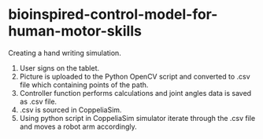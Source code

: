 # bioinspired-control-model-for-human-motor-skills

Creating a hand writing simulation.<br /> 
1. User signs on the tablet.<br />
2. Picture is uploaded to the Python OpenCV script and converted to .csv file which containing points of the path.<br />
3. Controller function performs calculations and joint angles data is saved as .csv file.
4. .csv is sourced in CoppeliaSim.<br />
5. Using python script in CoppeliaSim simulator iterate through the .csv file and moves a robot arm accordingly.<br />
